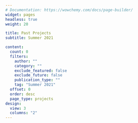 ```yaml
---
# Documentation: https://wowchemy.com/docs/page-builder/
widget: pages
headless: true
weight: 20

title: Past Projects
subtitle: Summer 2021

content:
  count: 0
  filters:
    author: ""
    category: ""
    exclude_featured: false
    exclude_future: false
    publication_type: ""
    tag: "Summer 2021"
  offset: 0
  order: desc
  page_type: projects
design:
  view: 3
  columns: "2"
---
```

